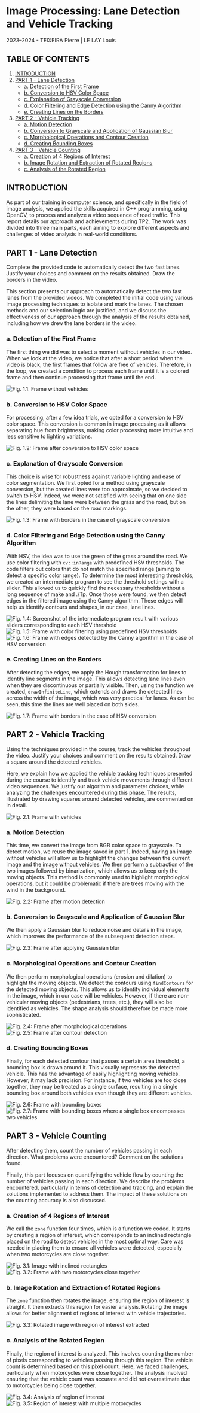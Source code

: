 # Image Processing: Lane Detection and Vehicle Tracking
2023–2024 - TEIXEIRA Pierre | LE LAY Louis

## TABLE OF CONTENTS

1. [INTRODUCTION](#introduction)
2. [PART 1 - Lane Detection](#part-1---lane-detection)
   - [a. Detection of the First Frame](#a-detection-of-the-first-frame)
   - [b. Conversion to HSV Color Space](#b-conversion-to-hsv-color-space)
   - [c. Explanation of Grayscale Conversion](#c-explanation-of-grayscale-conversion)
   - [d. Color Filtering and Edge Detection using the Canny Algorithm](#d-color-filtering-and-edge-detection-using-the-canny-algorithm)
   - [e. Creating Lines on the Borders](#e-creating-lines-on-the-borders)
3. [PART 2 - Vehicle Tracking](#part-2---vehicle-tracking)
   - [a. Motion Detection](#a-motion-detection)
   - [b. Conversion to Grayscale and Application of Gaussian Blur](#b-conversion-to-grayscale-and-application-of-gaussian-blur)
   - [c. Morphological Operations and Contour Creation](#c-morphological-operations-and-contour-creation)
   - [d. Creating Bounding Boxes](#d-creating-bounding-boxes)
4. [PART 3 - Vehicle Counting](#part-3---vehicle-counting)
   - [a. Creation of 4 Regions of Interest](#a-creation-of-4-regions-of-interest)
   - [b. Image Rotation and Extraction of Rotated Regions](#b-image-rotation-and-extraction-of-rotated-regions)
   - [c. Analysis of the Rotated Region](#c-analysis-of-the-rotated-region)

## INTRODUCTION

As part of our training in computer science, and specifically in the field of image analysis, we applied the skills acquired in C++ programming, using OpenCV, to process and analyze a video sequence of road traffic. This report details our approach and achievements during TP2. The work was divided into three main parts, each aiming to explore different aspects and challenges of video analysis in real-world conditions.

## PART 1 - Lane Detection

Complete the provided code to automatically detect the two fast lanes. Justify your choices and comment on the results obtained. Draw the borders in the video.

This section presents our approach to automatically detect the two fast lanes from the provided videos. We completed the initial code using various image processing techniques to isolate and mark the lanes. The chosen methods and our selection logic are justified, and we discuss the effectiveness of our approach through the analysis of the results obtained, including how we drew the lane borders in the video.

### a. Detection of the First Frame

The first thing we did was to select a moment without vehicles in our video. When we look at the video, we notice that after a short period when the video is black, the first frames that follow are free of vehicles. Therefore, in the loop, we created a condition to process each frame until it is a colored frame and then continue processing that frame until the end.

![Fig. 1.1: Frame without vehicles](images/frame_sans_vehicule.png)

### b. Conversion to HSV Color Space

For processing, after a few idea trials, we opted for a conversion to HSV color space. This conversion is common in image processing as it allows separating hue from brightness, making color processing more intuitive and less sensitive to lighting variations.

![Fig. 1.2: Frame after conversion to HSV color space](images/frame_hsv.png)

### c. Explanation of Grayscale Conversion

This choice is wise for robustness against variable lighting and ease of color segmentation. We first opted for a method using grayscale conversion, but the created lines were too approximate, so we decided to switch to HSV. Indeed, we were not satisfied with seeing that on one side the lines delimiting the lane were between the grass and the road, but on the other, they were based on the road markings.

![Fig. 1.3: Frame with borders in the case of grayscale conversion](images/frame_grayscale.png)

### d. Color Filtering and Edge Detection using the Canny Algorithm

With HSV, the idea was to use the green of the grass around the road. We use color filtering with `cv::inRange` with predefined HSV thresholds. The code filters out colors that do not match the specified range (aiming to detect a specific color range). To determine the most interesting thresholds, we created an intermediate program to see the threshold settings with a slider. This allowed us to quickly find the necessary thresholds without a long sequence of make and ./Tp. Once those were found, we then detect edges in the filtered image using the Canny algorithm. These edges will help us identify contours and shapes, in our case, lane lines.

![Fig. 1.4: Screenshot of the intermediate program result with various sliders corresponding to each HSV threshold](images/slider_result.png)
![Fig. 1.5: Frame with color filtering using predefined HSV thresholds](images/frame_filtered_hsv.png)
![Fig. 1.6: Frame with edges detected by the Canny algorithm in the case of HSV conversion](images/frame_canny_hsv.png)

### e. Creating Lines on the Borders

After detecting the edges, we apply the Hough transformation for lines to identify line segments in the image. This allows detecting lane lines even when they are discontinuous or partially visible. Then, using the function we created, `drawInfiniteLine`, which extends and draws the detected lines across the width of the image, which was very practical for lanes. As can be seen, this time the lines are well placed on both sides.

![Fig. 1.7: Frame with borders in the case of HSV conversion](images/frame_final_hsv.png)

## PART 2 - Vehicle Tracking

Using the techniques provided in the course, track the vehicles throughout the video. Justify your choices and comment on the results obtained. Draw a square around the detected vehicles.

Here, we explain how we applied the vehicle tracking techniques presented during the course to identify and track vehicle movements through different video sequences. We justify our algorithm and parameter choices, while analyzing the challenges encountered during this phase. The results, illustrated by drawing squares around detected vehicles, are commented on in detail.

![Fig. 2.1: Frame with vehicles](images/frame_vehicles.png)

### a. Motion Detection

This time, we convert the image from BGR color space to grayscale. To detect motion, we reuse the image saved in part 1. Indeed, having an image without vehicles will allow us to highlight the changes between the current image and the image without vehicles. We then perform a subtraction of the two images followed by binarization, which allows us to keep only the moving objects. This method is commonly used to highlight morphological operations, but it could be problematic if there are trees moving with the wind in the background.

![Fig. 2.2: Frame after motion detection](images/frame_motion_detection.png)

### b. Conversion to Grayscale and Application of Gaussian Blur

We then apply a Gaussian blur to reduce noise and details in the image, which improves the performance of the subsequent detection steps.

![Fig. 2.3: Frame after applying Gaussian blur](images/frame_gaussian_blur.png)

### c. Morphological Operations and Contour Creation

We then perform morphological operations (erosion and dilation) to highlight the moving objects. We detect the contours using `findContours` for the detected moving objects. This allows us to identify individual elements in the image, which in our case will be vehicles. However, if there are non-vehicular moving objects (pedestrians, trees, etc.), they will also be identified as vehicles. The shape analysis should therefore be made more sophisticated.

![Fig. 2.4: Frame after morphological operations](images/frame_morphological_operations.png)
![Fig. 2.5: Frame after contour detection](images/frame_contour_detection.png)

### d. Creating Bounding Boxes

Finally, for each detected contour that passes a certain area threshold, a bounding box is drawn around it. This visually represents the detected vehicle. This has the advantage of easily highlighting moving vehicles. However, it may lack precision. For instance, if two vehicles are too close together, they may be treated as a single surface, resulting in a single bounding box around both vehicles even though they are different vehicles.

![Fig. 2.6: Frame with bounding boxes](images/frame_bounding_boxes.png)
![Fig. 2.7: Frame with bounding boxes where a single box encompasses two vehicles](images/frame_bounding_boxes_multiple_vehicles.png)

## PART 3 - Vehicle Counting

After detecting them, count the number of vehicles passing in each direction. What problems were encountered? Comment on the solutions found.

Finally, this part focuses on quantifying the vehicle flow by counting the number of vehicles passing in each direction. We describe the problems encountered, particularly in terms of detection and tracking, and explain the solutions implemented to address them. The impact of these solutions on the counting accuracy is also discussed.

### a. Creation of 4 Regions of Interest

We call the `zone` function four times, which is a function we coded. It starts by creating a region of interest, which corresponds to an inclined rectangle placed on the road to detect vehicles in the most optimal way. Care was needed in placing them to ensure all vehicles were detected, especially when two motorcycles are close together.

![Fig. 3.1: Image with inclined rectangles](images/inclined_rectangles.png)
![Fig. 3.2: Frame with two motorcycles close together](images/two_motorcycles.png)

### b. Image Rotation and Extraction of Rotated Regions

The `zone` function then rotates the image, ensuring the region of interest is straight. It then extracts this region for easier analysis. Rotating the image allows for better alignment of regions of interest with vehicle trajectories.

![Fig. 3.3: Rotated image with region of interest extracted](images/rotated_image.png)

### c. Analysis of the Rotated Region

Finally, the region of interest is analyzed. This involves counting the number of pixels corresponding to vehicles passing through this region. The vehicle count is determined based on this pixel count. Here, we faced challenges, particularly when motorcycles were close together. The analysis involved ensuring that the vehicle count was accurate and did not overestimate due to motorcycles being close together.

![Fig. 3.4: Analysis of region of interest](images/region_of_interest_analysis.png)
![Fig. 3.5: Region of interest with multiple motorcycles](images/multiple_motorcycles.png)

